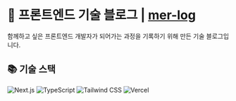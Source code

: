 # 📝 프론트엔드 기술 블로그 | [mer-log](https://www.merlog.kr)

함께하고 싶은 프론트엔드 개발자가 되어가는 과정을 기록하기 위해 만든 기술 블로그입니다.

## 📚 기술 스택

![Next.js](https://img.shields.io/badge/next.js-000000?style=for-the-badge&logo=nextdotjs&logoColor=white)
![TypeScript](https://img.shields.io/badge/TypeScript-3178C6?style=for-the-badge&logo=typescript&logoColor=white)
![Tailwind CSS](https://img.shields.io/badge/Tailwind_CSS-grey?style=for-the-badge&logo=tailwind-css&logoColor=38B2AC)
![Vercel](https://img.shields.io/badge/Vercel-000000?style=for-the-badge&logo=vercel&logoColor=white)
